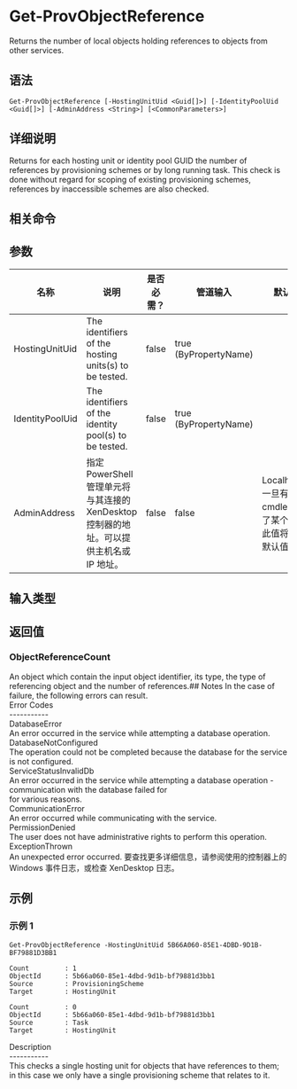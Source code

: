 # Get-ProvObjectReference

Returns the number of local objects holding references to objects from other services.

## 语法

    Get-ProvObjectReference [-HostingUnitUid <Guid[]>] [-IdentityPoolUid <Guid[]>] [-AdminAddress <String>] [<CommonParameters>]
    

## 详细说明

Returns for each hosting unit or identity pool GUID the number of references by provisioning schemes or by long running task. This check is done without regard for scoping of existing provisioning schemes, references by inaccessible schemes are also checked.

## 相关命令

## 参数

| 名称              | 说明                                                         | 是否必需？ | 管道输入                  | 默认值                                   |
| --------------- | ---------------------------------------------------------- | ----- | --------------------- | ------------------------------------- |
| HostingUnitUid  | The identifiers of the hosting units(s) to be tested.      | false | true (ByPropertyName) |                                       |
| IdentityPoolUid | The identifiers of the identity pool(s) to be tested.      | false | true (ByPropertyName) |                                       |
| AdminAddress    | 指定 PowerShell 管理单元将与其连接的 XenDesktop 控制器的地址。可以提供主机名或 IP 地址。 | false | false                 | Localhost。一旦有 cmdlet 提供了某个值，此值将变为默认值。 |

## 输入类型

### 

## 返回值

### ObjectReferenceCount

An object which contain the input object identifier, its type, the type of referencing object and the number of references.## Notes In the case of failure, the following errors can result.  
Error Codes  
\---\---\-----  
DatabaseError  
An error occurred in the service while attempting a database operation.  
DatabaseNotConfigured  
The operation could not be completed because the database for the service is not configured.  
ServiceStatusInvalidDb  
An error occurred in the service while attempting a database operation - communication with the database failed for  
for various reasons.  
CommunicationError  
An error occurred while communicating with the service.  
PermissionDenied  
The user does not have administrative rights to perform this operation.  
ExceptionThrown  
An unexpected error occurred. 要查找更多详细信息，请参阅使用的控制器上的 Windows 事件日志，或检查 XenDesktop 日志。

## 示例

### 示例 1

    Get-ProvObjectReference -HostingUnitUid 5B66A060-85E1-4DBD-9D1B-BF79881D3BB1
    
    Count         : 1
    ObjectId      : 5b66a060-85e1-4dbd-9d1b-bf79881d3bb1
    Source        : ProvisioningScheme
    Target        : HostingUnit
    
    Count         : 0
    ObjectId      : 5b66a060-85e1-4dbd-9d1b-bf79881d3bb1
    Source        : Task
    Target        : HostingUnit
    

Description  
\---\---\-----  
This checks a single hosting unit for objects that have references to them; in this case we only have a single provisioning scheme that relates to it.